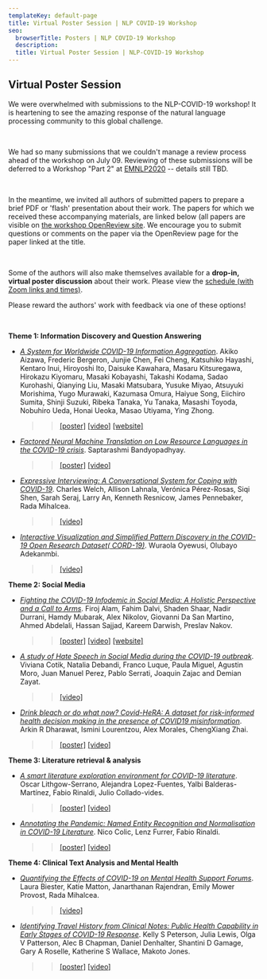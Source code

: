 ```yaml
---
templateKey: default-page
title: Virtual Poster Session | NLP COVID-19 Workshop
seo:
  browserTitle: Posters | NLP COVID-19 Workshop
  description: 
  title: Virtual Poster Session | NLP-COVID-19 Workshop
---
```


## Virtual Poster Session

We were overwhelmed with submissions to the NLP-COVID-19 workshop! It is heartening to see the amazing response of the natural language processing community to this global challenge.

&nbsp;

We had so many submissions that we couldn't manage a review process ahead of the workshop on July 09. Reviewing of these submissions will be deferred to a Workshop "Part 2" at [EMNLP2020](https://2020.emnlp.org/) -- details still TBD.

&nbsp;

In the meantime, we invited all authors of submitted papers to prepare a brief PDF or 'flash' presentation about their work. The papers for which we received these accompanying materials, are linked below (all papers are visible on [the workshop OpenReview site](https://openreview.net/group?id=aclweb.org/ACL/2020/Workshop/NLP-COVID). We encourage you to submit questions or comments on the paper via the OpenReview page for the paper linked at the title.

&nbsp;

Some of the authors will also make themselves available for a **drop-in, virtual poster discussion** about their work. Please view the [schedule (with Zoom links and times)](https://docs.google.com/spreadsheets/d/14A43GjVdbSeheQKI9-HIDPBP47FFBzPcHsEKoe3i4EI/edit?usp=sharing ).
&nbsp;

Please reward the authors' work with feedback via one of these options!


&nbsp;

**Theme 1: Information Discovery and Question Answering**

-  *[A System for Worldwide COVID-19 Information Aggregation](https://openreview.net/forum?id=ZBl9leyD8_I)*. Akiko Aizawa, Frederic Bergeron, Junjie Chen, Fei Cheng, Katsuhiko Hayashi, Kentaro Inui, Hiroyoshi Ito, Daisuke Kawahara, Masaru Kitsuregawa, Hirokazu Kiyomaru, Masaki Kobayashi, Takashi Kodama, Sadao Kurohashi, Qianying Liu, Masaki Matsubara, Yusuke Miyao, Atsuyuki Morishima, Yugo Murawaki, Kazumasa Omura, Haiyue Song, Eiichiro Sumita, Shinji Suzuki, Ribeka Tanaka, Yu Tanaka, Masashi Toyoda, Nobuhiro Ueda, Honai Ueoka, Masao Utiyama, Ying Zhong.
    >> [[poster]](https://shyyhs.github.io/files/ACL2020COVID_Song.pdf) [[video]](https://shyyhs.github.io/files/ACL2020COVID_Song.mp4) [[website]](http://lotus.kuee.kyoto-u.ac.jp/NLPforCOVID-19/)

- *[Factored Neural Machine Translation on Low Resource Languages in the COVID-19 crisis](https://openreview.net/forum?id=9Wk-WTsxSu5)*. Saptarashmi Bandyopadhyay.
    >> [[poster]](https://drive.google.com/file/d/1lb4ofz2ceNVtavHZhR0syl4eKboAOOpx/view?usp=sharing) [[video]](https://drive.google.com/file/d/1NJ1PlDV5ywIjAJ7Svfd4pb-ISsTlcuVZ/view?usp=sharing)

- *[Expressive Interviewing: A Conversational System for Coping with COVID-19]()*. Charles Welch, Allison Lahnala, Verónica Pérez-Rosas, Siqi Shen, Sarah Seraj, Larry An, Kenneth Resnicow, James Pennebaker, Rada Mihalcea.
    >> [[video]](https://www.youtube.com/watch?v=Jr2C_Ub3Ves)

- *[Interactive Visualization and Simplified Pattern Discovery in the COVID-19 Open Research Dataset( CORD-19)](https://openreview.net/pdf?id=59ftrvqUNet)*. Wuraola Oyewusi, Olubayo Adekanmbi.
    >> [[video]](https://drive.google.com/file/d/1Bi8V-0m5pq0zN1PAvnkOhn5c6PsajbG-/view?usp=sharing)

**Theme 2: Social Media**

- *[Fighting the COVID-19 Infodemic in Social Media: A Holistic Perspective and a Call to Arms](https://openreview.net/pdf?id=Zva2gqQ-9OL)*. Firoj Alam, Fahim Dalvi, Shaden Shaar, Nadir Durrani, Hamdy Mubarak, Alex Nikolov, Giovanni Da San Martino, Ahmed Abdelali, Hassan Sajjad, Kareem Darwish, Preslav Nakov.
    >> [[poster]](http://alt.qcri.org/tools/COVID-19-poster.pdf) [[video]](http://alt.qcri.org/tools/COVID-19-holistic.mov) [[website]](https://github.com/firojalam/COVID-19-tweets-for-check-worthiness) 

- *[A study of Hate Speech in Social Media during the COVID-19 outbreak](https://openreview.net/forum?id=01eOESDhbSW)*. Viviana Cotik, Natalia Debandi, Franco Luque, Paula Miguel, Agustin Moro, Juan Manuel Perez, Pablo Serrati, Joaquin Zajac and Demian Zayat.
    >> [[video]](https://youtu.be/-MklEcJ4geE)

- *[Drink bleach or do what now? Covid-HeRA: A dataset for risk-informed health decision making in the presence of COVID19 misinformation](https://openreview.net/pdf?id=PmY1SNmJlEC)*. Arkin R Dharawat, Ismini Lourentzou, Alex Morales, ChengXiang Zhai.
    >> [[poster]](https://uofi.box.com/v/CovidHeRAmisinformation) [[video]]() 

**Theme 3: Literature retrieval & analysis**

- *[A smart literature exploration environment for COVID-19 literature](https://openreview.net/pdf?id=qWr8SHFHTQV)*. Oscar Lithgow-Serrano, Alejandra Lopez-Fuentes, Yalbi Balderas-Martínez, Fabio Rinaldi, Julio Collado-vides.
    >> [[poster]](https://dl.dropboxusercontent.com/s/q9ppri1546b36x1/acl_lisen-covid19.pdf?dl=0) [[video]]() 

- *[Annotating the Pandemic: Named Entity Recognition and Normalisation in COVID-19 Literature](https://openreview.net/forum?id=QbCLrKBvurm)*. Nico Colic, Lenz Furrer, Fabio Rinaldi.
    >> [[poster]](https://github.com/Aequivinius/covid/blob/master/paper/covid.pdf) [[video]]()

**Theme 4: Clinical Text Analysis and Mental Health**

- *[Quantifying the Effects of COVID-19 on Mental Health Support Forums](https://openreview.net/pdf?id=DAiyXps5q1T)*. Laura Biester, Katie Matton, Janarthanan Rajendran, Emily Mower Provost, Rada Mihalcea.
    >> [[video]](https://youtu.be/4Xys2GgZ2Yc) 

- *[Identifying Travel History from Clinical Notes: Public Health Capability in Early Stages of COVID-19 Response](https://openreview.net/pdf?id=9z0QnIwXcxJ)*. Kelly S Peterson, Julia Lewis, Olga V Patterson, Alec B Chapman, Daniel Denhalter, Shantini D Gamage, Gary A Roselle, Katherine S Wallace, Makoto Jones.
    >> [[poster]](https://www.dropbox.com/s/8798amasnp7hvsq/POSTER_Peterson_Travel%20History_ACL_COVID_2020.pdf?dl=0) [[video]]() 

